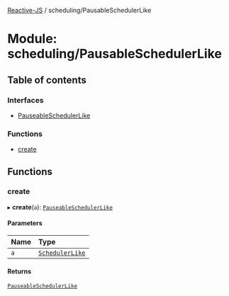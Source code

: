 [Reactive-JS](../README.md) / scheduling/PausableSchedulerLike

# Module: scheduling/PausableSchedulerLike

## Table of contents

### Interfaces

- [PauseableSchedulerLike](../interfaces/scheduling_PausableSchedulerLike.PauseableSchedulerLike.md)

### Functions

- [create](scheduling_PausableSchedulerLike.md#create)

## Functions

### create

▸ **create**(`a`): [`PauseableSchedulerLike`](../interfaces/scheduling_PausableSchedulerLike.PauseableSchedulerLike.md)

#### Parameters

| Name | Type |
| :------ | :------ |
| `a` | [`SchedulerLike`](../interfaces/scheduling_SchedulerLike.SchedulerLike.md) |

#### Returns

[`PauseableSchedulerLike`](../interfaces/scheduling_PausableSchedulerLike.PauseableSchedulerLike.md)
